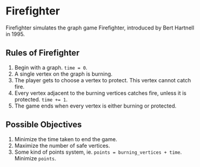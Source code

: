 # Firefighter
Firefighter simulates the graph game Firefighter, introduced by Bert Hartnell in 1995.

## Rules of Firefighter

1. Begin with a graph. `time = 0`.
2. A single vertex on the graph is burning.
3. The player gets to choose a vertex to protect. This vertex cannot catch fire.
4. Every vertex adjacent to the burning vertices catches fire, unless it is protected. `time += 1`.
5. The game ends when every vertex is either burning or protected.

## Possible Objectives

1. Minimize the time taken to end the game.
2. Maximize the number of safe vertices.
3. Some kind of points system, ie. `points = burning_vertices + time`. Minimize `points`.

